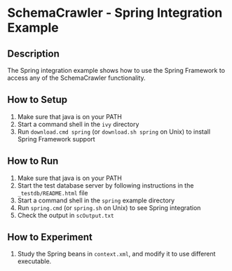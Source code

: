 # SchemaCrawler - Spring Integration Example

## Description
The Spring integration example shows how to use the Spring Framework to access
any of the SchemaCrawler functionality.

## How to Setup
1. Make sure that java is on your PATH
2. Start a command shell in the `ivy` directory 
3. Run `download.cmd spring` (or `download.sh spring` on Unix) to
   install Spring Framework support 

## How to Run
1. Make sure that java is on your PATH
2. Start the test database server by following instructions in the `_testdb/README.html` file
3. Start a command shell in the `spring` example directory
4. Run `spring.cmd` (or `spring.sh` on Unix) to see Spring integration 
5. Check the output in `scOutput.txt`

## How to Experiment
1. Study the Spring beans in `context.xml`, and modify it to use different executable. 
